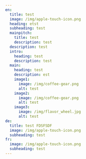 ```yaml
---
en:
  title: test
  image: /img/apple-touch-icon.png
  heading: etst
  subheading: test
  mainpitch:
    title: test
    description: test
  description: test
  intro:
    heading: test
    description: test
  main:
    heading: test
    description: est
    image1:
      image: /img/coffee-gear.png
      alt: test
    image2:
      image: /img/coffee-gear.png
      alt: test
    image3:
      image: /img/flavor_wheel.jpg
      alt: test
de:
  title: test FDSFSDF
  image: /img/apple-touch-icon.png
  subheading: test
fr:
  image: /img/apple-touch-icon.png
  subheading: test
---
```

